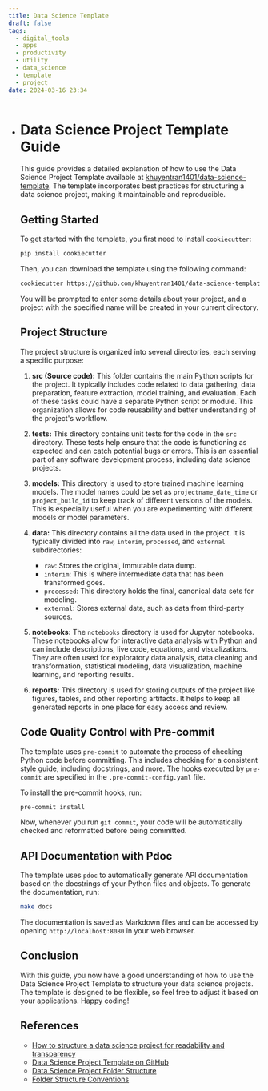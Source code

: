 ```yaml
---
title: Data Science Template
draft: false
tags:
  - digital_tools   
  - apps
  - productivity
  - utility
  - data_science
  - template
  - project
date: 2024-03-16 23:34
---
```

- # Data Science Project Template Guide

  This guide provides a detailed explanation of how to use the Data Science Project Template available at [khuyentran1401/data-science-template](https://github.com/khuyentran1401/data-science-template/tree/dvc-poetry). The template incorporates best practices for structuring a data science project, making it maintainable and reproducible.

  ## Getting Started

  To get started with the template, you first need to install `cookiecutter`:

  ```bash
  pip install cookiecutter
  ```

  Then, you can download the template using the following command:

  ```bash
  cookiecutter https://github.com/khuyentran1401/data-science-template --checkout dvc-poetry
  ```

  You will be prompted to enter some details about your project, and a project with the specified name will be created in your current directory.

  ## Project Structure

  The project structure is organized into several directories, each serving a specific purpose:

  1. **src (Source code):** This folder contains the main Python scripts for the project. It typically includes code related to data gathering, data preparation, feature extraction, model training, and evaluation. Each of these tasks could have a separate Python script or module. This organization allows for code reusability and better understanding of the project's workflow.

  2. **tests:** This directory contains unit tests for the code in the `src` directory. These tests help ensure that the code is functioning as expected and can catch potential bugs or errors. This is an essential part of any software development process, including data science projects.

  3. **models:** This directory is used to store trained machine learning models. The model names could be set as `projectname_date_time` or `project_build_id` to keep track of different versions of the models. This is especially useful when you are experimenting with different models or model parameters.

  4. **data:** This directory contains all the data used in the project. It is typically divided into `raw`, `interim`, `processed`, and `external` subdirectories:
      - `raw`: Stores the original, immutable data dump.
      - `interim`: This is where intermediate data that has been transformed goes.
      - `processed`: This directory holds the final, canonical data sets for modeling.
      - `external`: Stores external data, such as data from third-party sources.

  5. **notebooks:** The `notebooks` directory is used for Jupyter notebooks. These notebooks allow for interactive data analysis with Python and can include descriptions, live code, equations, and visualizations. They are often used for exploratory data analysis, data cleaning and transformation, statistical modeling, data visualization, machine learning, and reporting results.

  6. **reports:** This directory is used for storing outputs of the project like figures, tables, and other reporting artifacts. It helps to keep all generated reports in one place for easy access and review.

  ## Code Quality Control with Pre-commit

  The template uses `pre-commit` to automate the process of checking Python code before committing. This includes checking for a consistent style guide, including docstrings, and more. The hooks executed by `pre-commit` are specified in the `.pre-commit-config.yaml` file.

  To install the pre-commit hooks, run:

  ```bash
  pre-commit install
  ```

  Now, whenever you run `git commit`, your code will be automatically checked and reformatted before being committed.

  ## API Documentation with Pdoc

  The template uses `pdoc` to automatically generate API documentation based on the docstrings of your Python files and objects. To generate the documentation, run:

  ```bash
  make docs
  ```

  The documentation is saved as Markdown files and can be accessed by opening `http://localhost:8080` in your web browser.

  ## Conclusion

  With this guide, you now have a good understanding of how to use the Data Science Project Template to structure your data science projects. The template is designed to be flexible, so feel free to adjust it based on your applications. Happy coding!

  ## References
  - [How to structure a data science project for readability and transparency](https://mathdatasimplified.com/2023/06/17/how-to-structure-a-data-science-project-for-readability-and-transparency-2/)
  - [Data Science Project Template on GitHub](https://github.com/khuyentran1401/data-science-template/tree/dvc-poetry)
  - [Data Science Project Folder Structure](https://dzone.com/articles/data-science-project-folder-structure)
  - [Folder Structure Conventions](https://github.com/kriasoft/Folder-Structure-Conventions/blob/master/README.md)